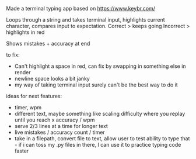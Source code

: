 Made a terminal typing app based on https://www.keybr.com/

Loops through a string and takes terminal input, highlights current character, compares input to expectation.
Correct > keeps going
Incorrect > highlights in red

Shows mistakes + accuracy at end

to fix:
- Can't highlight a space in red, can fix by swapping in something else in render
- newline space looks a bit janky
- my way of taking terminal input surely can't be the best way to do it


ideas for next features:
- timer, wpm 
- different text, maybe something like scaling difficulty where you replay until you reach x accuracy / wpm
- serve 2/3 lines at a time for longer text
- live mistakes / accuracy count / timer
- take in a filepath, convert file to text, allow user to test ability to type that - if i can toss my .py files in there, I can use it to practice typing code faster


  
